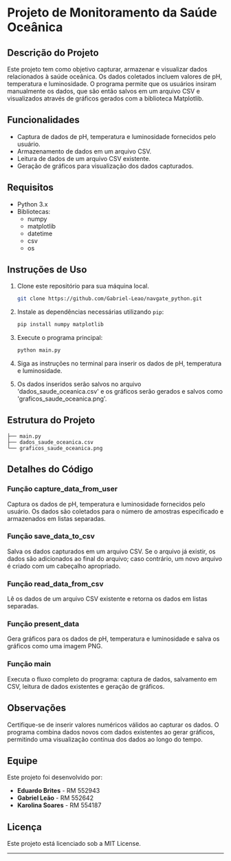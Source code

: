 # Projeto de Monitoramento da Saúde Oceânica

## Descrição do Projeto

Este projeto tem como objetivo capturar, armazenar e visualizar dados relacionados à saúde oceânica. Os dados coletados incluem valores de pH, temperatura e luminosidade. O programa permite que os usuários insiram manualmente os dados, que são então salvos em um arquivo CSV e visualizados através de gráficos gerados com a biblioteca Matplotlib.

## Funcionalidades

- Captura de dados de pH, temperatura e luminosidade fornecidos pelo usuário.
- Armazenamento de dados em um arquivo CSV.
- Leitura de dados de um arquivo CSV existente.
- Geração de gráficos para visualização dos dados capturados.

## Requisitos

- Python 3.x
- Bibliotecas:
    - numpy
    - matplotlib
    - datetime
    - csv
    - os

## Instruções de Uso

1. Clone este repositório para sua máquina local.

   ```bash
   git clone https://github.com/Gabriel-Leao/navgate_python.git

2. Instale as dependências necessárias utilizando `pip`:
   ```bash
   pip install numpy matplotlib
3. Execute o programa principal:
   ```bash
   python main.py
4. Siga as instruções no terminal para inserir os dados de pH, temperatura e luminosidade.
5. Os dados inseridos serão salvos no arquivo 'dados_saude_oceanica.csv' e os gráficos serão gerados e salvos como 'graficos_saude_oceanica.png'.

## Estrutura do Projeto
    ├── main.py
    ├── dados_saude_oceanica.csv
    └── graficos_saude_oceanica.png

## Detalhes do Código

### Função capture_data_from_user
Captura os dados de pH, temperatura e luminosidade fornecidos pelo usuário. Os dados são coletados para o número de amostras especificado e armazenados em listas separadas.

### Função save_data_to_csv
Salva os dados capturados em um arquivo CSV. Se o arquivo já existir, os dados são adicionados ao final do arquivo; caso contrário, um novo arquivo é criado com um cabeçalho apropriado.

### Função read_data_from_csv
Lê os dados de um arquivo CSV existente e retorna os dados em listas separadas.

### Função present_data
Gera gráficos para os dados de pH, temperatura e luminosidade e salva os gráficos como uma imagem PNG.

### Função main
Executa o fluxo completo do programa: captura de dados, salvamento em CSV, leitura de dados existentes e geração de gráficos.

## Observações
Certifique-se de inserir valores numéricos válidos ao capturar os dados. O programa combina dados novos com dados existentes ao gerar gráficos, permitindo uma visualização contínua dos dados ao longo do tempo.

## Equipe

Este projeto foi desenvolvido por:

- **Eduardo Brites** - RM 552943
- **Gabriel Leão** - RM 552642
- **Karolina Soares** - RM 554187

## Licença
Este projeto está licenciado sob a MIT License.

---

